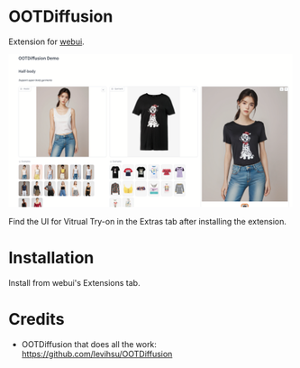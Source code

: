 # OOTDiffusion

Extension for [webui](https://github.com/AUTOMATIC1111/stable-diffusion-webui). 

![](preview.png)

Find the UI for Vitrual Try-on in the Extras tab after installing the extension.

# Installation

Install from webui's Extensions tab.

# Credits

* OOTDiffusion that does all the work: https://github.com/levihsu/OOTDiffusion
